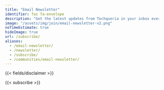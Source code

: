 ```yaml
---
title: "Email Newsletter"
identifier: fas fa-envelope
description: "Get the latest updates from Techqueria in your inbox every month. 📨"
image: "/assets/img/join/email-newsletter-v2.png"
noTimeEstimate: true
hideImage: true
url: /subscribe/
aliases:
  - /email-newsletter/
  - /newsletter/
  - /subscribe/
  - /communities/email-newsletter/
---
```


{{< fields/disclaimer >}}

{{< subscribe >}}
